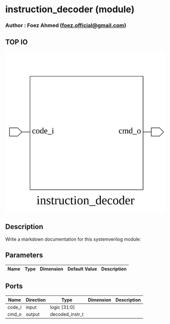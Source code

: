 # instruction_decoder (module)

### Author : Foez Ahmed (foez.official@gmail.com)

## TOP IO
<img src="./instruction_decoder_top.svg">

## Description

Write a markdown documentation for this systemverilog module:

## Parameters
|Name|Type|Dimension|Default Value|Description|
|-|-|-|-|-|

## Ports
|Name|Direction|Type|Dimension|Description|
|-|-|-|-|-|
|code_i|input|logic [31:0]|||
|cmd_o|output|decoded_instr_t|||
